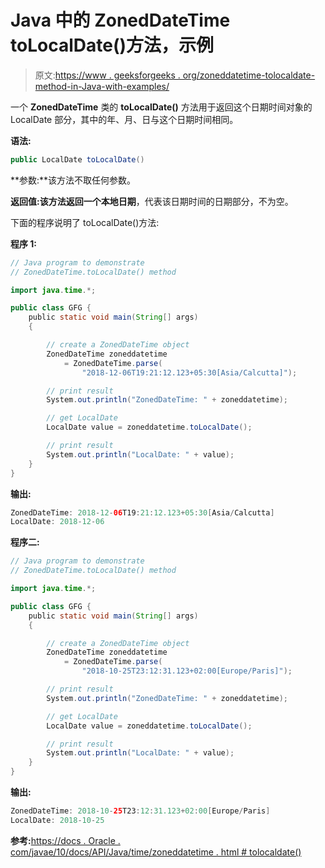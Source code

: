 # Java 中的 ZonedDateTime toLocalDate()方法，示例

> 原文:[https://www . geeksforgeeks . org/zoneddatetime-tolocaldate-method-in-Java-with-examples/](https://www.geeksforgeeks.org/zoneddatetime-tolocaldate-method-in-java-with-examples/)

一个 **ZonedDateTime** 类的 **toLocalDate()** 方法用于返回这个日期时间对象的 LocalDate 部分，其中的年、月、日与这个日期时间相同。

**语法:**

```java
public LocalDate toLocalDate()

```

**参数:**该方法不取任何参数。

**返回值:**该方法返回一个**本地日期**，代表该日期时间的日期部分，不为空。

下面的程序说明了 toLocalDate()方法:

**程序 1:**

```java
// Java program to demonstrate
// ZonedDateTime.toLocalDate() method

import java.time.*;

public class GFG {
    public static void main(String[] args)
    {

        // create a ZonedDateTime object
        ZonedDateTime zoneddatetime
            = ZonedDateTime.parse(
                "2018-12-06T19:21:12.123+05:30[Asia/Calcutta]");

        // print result
        System.out.println("ZonedDateTime: " + zoneddatetime);

        // get LocalDate
        LocalDate value = zoneddatetime.toLocalDate();

        // print result
        System.out.println("LocalDate: " + value);
    }
}
```

**输出:**

```java
ZonedDateTime: 2018-12-06T19:21:12.123+05:30[Asia/Calcutta]
LocalDate: 2018-12-06

```

**程序二:**

```java
// Java program to demonstrate
// ZonedDateTime.toLocalDate() method

import java.time.*;

public class GFG {
    public static void main(String[] args)
    {

        // create a ZonedDateTime object
        ZonedDateTime zoneddatetime
            = ZonedDateTime.parse(
                "2018-10-25T23:12:31.123+02:00[Europe/Paris]");

        // print result
        System.out.println("ZonedDateTime: " + zoneddatetime);

        // get LocalDate
        LocalDate value = zoneddatetime.toLocalDate();

        // print result
        System.out.println("LocalDate: " + value);
    }
}
```

**输出:**

```java
ZonedDateTime: 2018-10-25T23:12:31.123+02:00[Europe/Paris]
LocalDate: 2018-10-25

```

**参考:**[https://docs . Oracle . com/javae/10/docs/API/Java/time/zoneddatetime . html # tolocaldate()](https://docs.oracle.com/javase/10/docs/api/java/time/ZonedDateTime.html#toLocalDate())